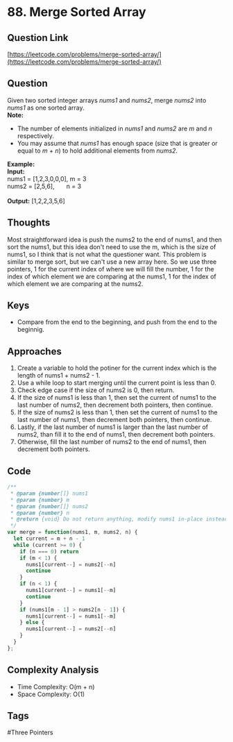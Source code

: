 # 88. Merge Sorted Array

<a name="wthCx"></a>
## Question Link
[https://leetcode.com/problems/merge-sorted-array/](https://leetcode.com/problems/merge-sorted-array/)
<a name="IaLdH"></a>
## Question
Given two sorted integer arrays _nums1_ and _nums2_, merge _nums2_ into _nums1_ as one sorted array.<br />**Note:**

- The number of elements initialized in _nums1_ and _nums2_ are _m_ and _n_ respectively.
- You may assume that _nums1_ has enough space (size that is greater or equal to _m_ + _n_) to hold additional elements from _nums2_.

**Example:**<br />**Input:**<br />nums1 = [1,2,3,0,0,0], m = 3<br />nums2 = [2,5,6],       n = 3<br />
<br />**Output:** [1,2,2,3,5,6]
<a name="mYXp6"></a>
## Thoughts
Most straightforward idea is push the nums2 to the end of nums1, and then sort the nums1, but this idea don't need to use the m, which is the size of nums1, so I think that is not what the questioner want. This problem is similar to merge sort, but we can't use a new array here. So we use three pointers, 1 for the current index of where we will fill the number, 1 for the index of which element we are comparing at the nums1, 1 for the index of which element we are comparing at the nums2.
<a name="475CQ"></a>
## Keys

- Compare from the end to the beginning, and push from the end to the beginnig.
<a name="ks78W"></a>
## Approaches

1. Create a variable to hold the potiner for the current index which is the length of nums1 + nums2 - 1.
1. Use a while loop to start merging until the current point is less than 0.
1. Check edge case if the size of nums2 is 0, then return.
1. If the size of nums1 is less than 1, then set the current of nums1 to the last number of nums2, then decrement both pointers, then continue.
1. If the size of nums2 is less than 1, then set the current of nums1 to the last number of nums1, then decrement both pointers, then continue.
1. Lastly, if the last number of nums1 is larger than the last number of nums2, than fill it to the end of nums1, then decrement both pointers.
1. Otherwise, fill the last number of nums2 to the end of nums1, then decrement both pointers.
<a name="6wbr8"></a>
## Code
```javascript
/**
 * @param {number[]} nums1
 * @param {number} m
 * @param {number[]} nums2
 * @param {number} n
 * @return {void} Do not return anything, modify nums1 in-place instead.
 */
var merge = function(nums1, m, nums2, n) {
  let current = m + n - 1
  while (current >= 0) {
    if (n === 0) return
    if (m < 1) {
      nums1[current--] = nums2[--n]
      continue
    }
    if (n < 1) {
      nums1[current--] = nums1[--m]
      continue
    }
    if (nums1[m - 1] > nums2[n - 1]) {
      nums1[current--] = nums1[--m]
    } else {
      nums1[current--] = nums2[--n]
    }
  }
};
```
<a name="dqC3f"></a>
## Complexity Analysis

- Time Complexity: O(m + n)
- Space Complexity: O(1)
<a name="WqqIm"></a>
## Tags
#Three Pointers

